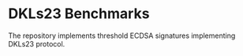 
# DKLs23 Benchmarks
The repository implements threshold ECDSA signatures implementing DKLs23 protocol.
